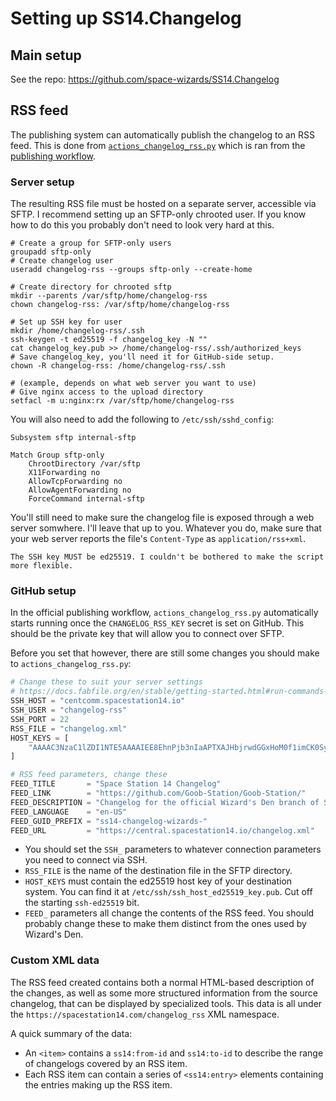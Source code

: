 # Setting up SS14.Changelog

## Main setup

See the repo: https://github.com/space-wizards/SS14.Changelog

## RSS feed

The publishing system can automatically publish the changelog to an RSS feed. This is done from [`actions_changelog_rss.py`](https://github.com/Goob-Station/Goob-Station/blob/master/Tools/actions_changelog_rss.py) which is ran from the [publishing workflow](https://github.com/Goob-Station/Goob-Station/blob/master/.github/workflows/publish.yml).

### Server setup

The resulting RSS file must be hosted on a separate server, accessible via SFTP. I recommend setting up an SFTP-only chrooted user. If you know how to do this you probably don't need to look very hard at this.

```shell
# Create a group for SFTP-only users
groupadd sftp-only
# Create changelog user
useradd changelog-rss --groups sftp-only --create-home

# Create directory for chrooted sftp
mkdir --parents /var/sftp/home/changelog-rss
chown changelog-rss: /var/sftp/home/changelog-rss

# Set up SSH key for user
mkdir /home/changelog-rss/.ssh
ssh-keygen -t ed25519 -f changelog_key -N ""
cat changelog_key.pub >> /home/changelog-rss/.ssh/authorized_keys
# Save changelog_key, you'll need it for GitHub-side setup.
chown -R changelog-rss: /home/changelog-rss/.ssh

# (example, depends on what web server you want to use)
# Give nginx access to the upload directory
setfacl -m u:nginx:rx /var/sftp/home/changelog-rss
```

You will also need to add the following to `/etc/ssh/sshd_config`:

```
Subsystem sftp internal-sftp

Match Group sftp-only
    ChrootDirectory /var/sftp
    X11Forwarding no
    AllowTcpForwarding no
    AllowAgentForwarding no
    ForceCommand internal-sftp
```

You'll still need to make sure the changelog file is exposed through a web server somwhere. I'll leave that up to you. Whatever you do, make sure that your web server reports the file's `Content-Type` as `application/rss+xml`.

```admonish warning
The SSH key MUST be ed25519. I couldn't be bothered to make the script more flexible.
```

### GitHub setup

In the official publishing workflow, `actions_changelog_rss.py` automatically starts running once the `CHANGELOG_RSS_KEY` secret is set on GitHub. This should be the private key that will allow you to connect over SFTP.

Before you set that however, there are still some changes you should make to `actions_changelog_rss.py`:

```python
# Change these to suit your server settings
# https://docs.fabfile.org/en/stable/getting-started.html#run-commands-via-connections-and-run
SSH_HOST = "centcomm.spacestation14.io"
SSH_USER = "changelog-rss"
SSH_PORT = 22
RSS_FILE = "changelog.xml"
HOST_KEYS = [
    "AAAAC3NzaC1lZDI1NTE5AAAAIEE8EhnPjb3nIaAPTXAJHbjrwdGGxHoM0f1imCK0SygD"
]

# RSS feed parameters, change these
FEED_TITLE       = "Space Station 14 Changelog"
FEED_LINK        = "https://github.com/Goob-Station/Goob-Station/"
FEED_DESCRIPTION = "Changelog for the official Wizard's Den branch of Space Station 14."
FEED_LANGUAGE    = "en-US"
FEED_GUID_PREFIX = "ss14-changelog-wizards-"
FEED_URL         = "https://central.spacestation14.io/changelog.xml"
```

* You should set the `SSH_` parameters to whatever connection parameters you need to connect via SSH.
* `RSS_FILE` is the name of the destination file in the SFTP directory.
* `HOST_KEYS` must contain the ed25519 host key of your destination system. You can find it at `/etc/ssh/ssh_host_ed25519_key.pub`. Cut off the starting `ssh-ed25519` bit.
* `FEED_` parameters all change the contents of the RSS feed. You should probably change these to make them distinct from the ones used by Wizard's Den.

### Custom XML data

The RSS feed created contains both a normal HTML-based description of the changes, as well as some more structured information from the source changelog, that can be displayed by specialized tools. This data is all under the `https://spacestation14.com/changelog_rss` XML namespace.

A quick summary of the data:
* An `<item>` contains a `ss14:from-id` and `ss14:to-id` to describe the range of changelogs covered by an RSS item.
* Each RSS item can contain a series of `<ss14:entry>` elements containing the entries making up the RSS item.